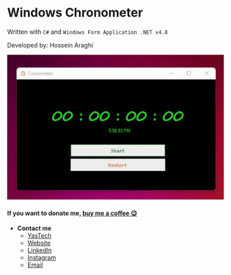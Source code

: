 # Windows Chronometer
Written with `C#` and `Windows Form Application .NET v4.8`

Developed by: Hossein Araghi

<img src="./demo.gif" alt="Demo" width="600px">

#### If you want to donate me, [buy me a coffee 😉](https://coffeebede.ir/hossara)

- **Contact me**
    - [YasTech](https://github.com/YasTechOrg)
    - [Website](https://hossara.com)
    - [LinkedIn](https://linkedin.com/in/hossara)
    - [Instagram](https://instagram.com/hossara.dev)
    - [Email](mailto:hoseinaraghi84@gmail.com)